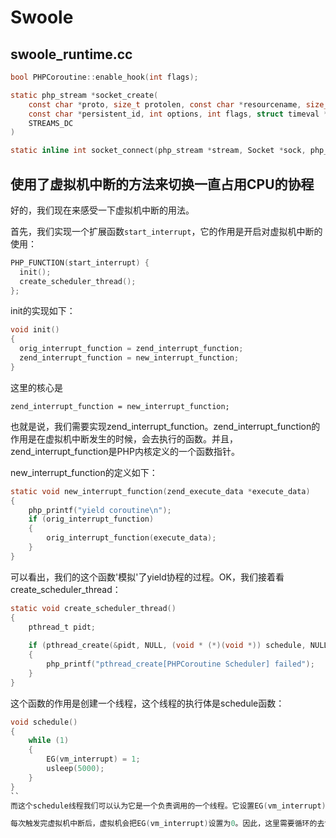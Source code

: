 # Swoole

## swoole_runtime.cc

```c
bool PHPCoroutine::enable_hook(int flags);

static php_stream *socket_create(
    const char *proto, size_t protolen, const char *resourcename, size_t resourcenamelen,
    const char *persistent_id, int options, int flags, struct timeval *timeout, php_stream_context *context
    STREAMS_DC
)

static inline int socket_connect(php_stream *stream, Socket *sock, php_stream_xport_param *xparam);
```

## 使用了虚拟机中断的方法来切换一直占用CPU的协程

好的，我们现在来感受一下虚拟机中断的用法。

首先，我们实现一个扩展函数`start_interrupt`，它的作用是开启对虚拟机中断的使用：
```c
PHP_FUNCTION(start_interrupt) {
  init();
  create_scheduler_thread();
};
```
init的实现如下：
```c
void init()
{
  orig_interrupt_function = zend_interrupt_function;
  zend_interrupt_function = new_interrupt_function;
}
```
这里的核心是

`zend_interrupt_function = new_interrupt_function;`

也就是说，我们需要实现zend_interrupt_function。zend_interrupt_function的作用是在虚拟机中断发生的时候，会去执行的函数。并且，zend_interrupt_function是PHP内核定义的一个函数指针。

new_interrupt_function的定义如下：
```c
static void new_interrupt_function(zend_execute_data *execute_data)
{
    php_printf("yield coroutine\n");
    if (orig_interrupt_function)
    {
        orig_interrupt_function(execute_data);
    }
}
```
可以看出，我们的这个函数'模拟'了yield协程的过程。OK，我们接着看create_scheduler_thread：
```c
static void create_scheduler_thread()
{
    pthread_t pidt;
​
    if (pthread_create(&pidt, NULL, (void * (*)(void *)) schedule, NULL) < 0)
    {
        php_printf("pthread_create[PHPCoroutine Scheduler] failed");
    }
}
```
这个函数的作用是创建一个线程，这个线程的执行体是schedule函数：
```c
void schedule()
{
    while (1)
    {
        EG(vm_interrupt) = 1;
        usleep(5000);
    }
}
``
而这个schedule线程我们可以认为它是一个负责调用的一个线程。它设置EG(vm_interrupt)的值为1。设置完之后，当虚拟机检查到这个值为1的时候，就会去执行new_interrupt_function函数，从而实现了yield协程。

每次触发完虚拟机中断后，虚拟机会把EG(vm_interrupt)设置为0。因此，这里需要循环的去设置EG(vm_interrupt)的值为1。为什么这里需要使用usleep呢？因为中断不是每分每秒都在进行的，所以可以挂起这个线程，让其他线程跑。
